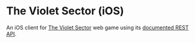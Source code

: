 # The Violet Sector (iOS)

An iOS client for [The Violet Sector](https://www.violetsector.com/) web game using its [documented REST API](https://app.swaggerhub.com/apis-docs/ecvej/TVS-JSON/0.1).
